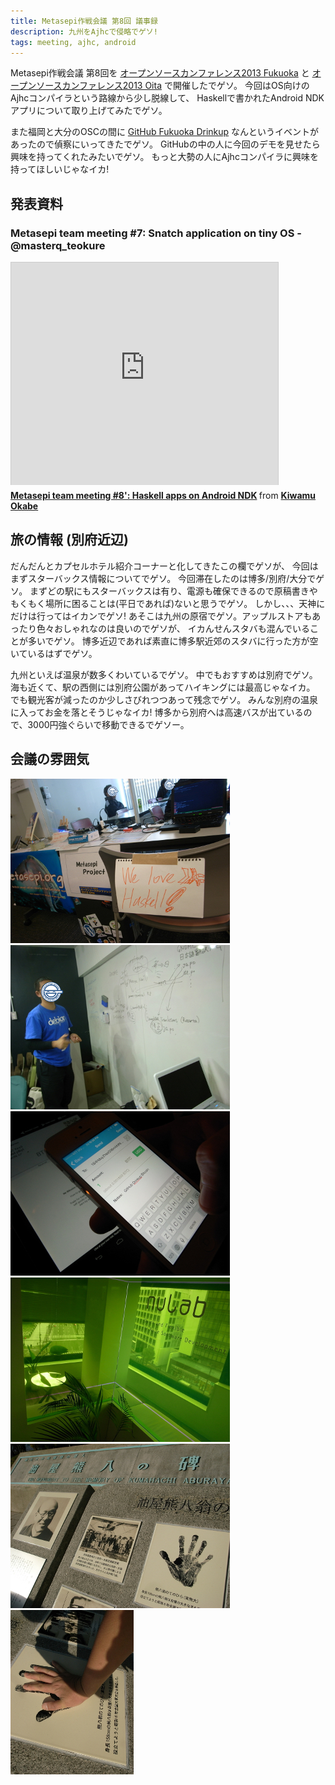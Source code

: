 ```yaml
---
title: Metasepi作戦会議 第8回 議事録
description: 九州をAjhcで侵略でゲソ!
tags: meeting, ajhc, android
---
```


Metasepi作戦会議 第8回を
[オープンソースカンファレンス2013 Fukuoka](https://www.ospn.jp/osc2013-fukuoka/)
と
[オープンソースカンファレンス2013 Oita](https://www.ospn.jp/osc2013-oita/)
で開催したでゲソ。
今回はOS向けのAjhcコンパイラという路線から少し脱線して、
Haskellで書かれたAndroid NDKアプリについて取り上げてみたでゲソ。

また福岡と大分のOSCの間に
[GitHub Fukuoka Drinkup](http://www.zusaar.com/event/1407003)
なんというイベントがあったので偵察にいってきたでゲソ。
GitHubの中の人に今回のデモを見せたら興味を持ってくれたみたいでゲソ。
もっと大勢の人にAjhcコンパイラに興味を持ってほしいじゃなイカ!

## 発表資料

### Metasepi team meeting #7: Snatch application on tiny OS - @masterq_teokure

<iframe src="http://www.slideshare.net/slideshow/embed_code/28293973" width="427" height="356" frameborder="0" marginwidth="0" marginheight="0" scrolling="no" style="border:1px solid #CCC;border-width:1px 1px 0;margin-bottom:5px" allowfullscreen> </iframe> <div style="margin-bottom:5px"> <strong> <a href="https://www.slideshare.net/master_q/20131116-osc-fukuokaajhcdroid" title="Metasepi team meeting #8&#x27;: Haskell apps on Android NDK" target="_blank">Metasepi team meeting #8&#x27;: Haskell apps on Android NDK</a> </strong> from <strong><a href="http://www.slideshare.net/master_q" target="_blank">Kiwamu Okabe</a></strong> </div>

## 旅の情報 (別府近辺)

だんだんとカプセルホテル紹介コーナーと化してきたこの欄でゲソが、
今回はまずスターバックス情報についてでゲソ。
今回滞在したのは博多/別府/大分でゲソ。
まずどの駅にもスターバックスは有り、電源も確保できるので原稿書きやもくもく場所に困ることは(平日であれば)ないと思うでゲソ。
しかし、、、天神にだけは行ってはイカンでゲソ!
あそこは九州の原宿でゲソ。アップルストアもあったり色々おしゃれなのは良いのでゲソが、
イカんせんスタバも混んでいることが多いでゲソ。
博多近辺であれば素直に博多駅近郊のスタバに行った方が空いているはずでゲソ。

九州といえば温泉が数多くわいているでゲソ。
中でもおすすめは別府でゲソ。
海も近くて、駅の西側には別府公園があってハイキングには最高じゃなイカ。
でも観光客が減ったのか少しさびれつつあって残念でゲソ。
みんな別府の温泉に入ってお金を落とそうじゃなイカ!
博多から別府へは高速バスが出ているので、3000円強ぐらいで移動できるでゲソー。

## 会議の雰囲気

![](/img/20131124_desk.jpg)
![](/img/20131124_matsuya.jpg)
![](/img/20131124_bitcoin.jpg)
![](/img/20131124_nulab.jpg)
![](/img/20131124_aburaya.jpg)
![](/img/20131124_hands.jpg)
